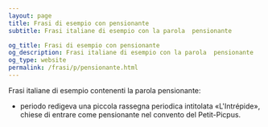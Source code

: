 ```yaml
---
layout: page
title: Frasi di esempio con pensionante 
subtitle: Frasi italiane di esempio con la parola  pensionante

og_title: Frasi di esempio con pensionante 
og_description: Frasi italiane di esempio con la parola  pensionante
og_type: website
permalink: /frasi/p/pensionante.html
---
```


Frasi italiane di esempio contenenti la parola pensionante:


- periodo redigeva una piccola rassegna periodica intitolata «L'Intrépide», chiese di entrare come pensionante nel convento del Petit-Picpus.
